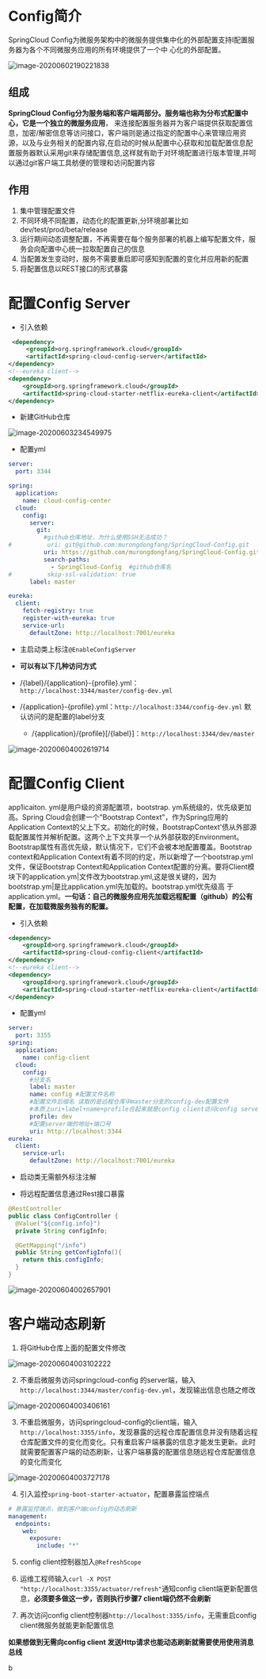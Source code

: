 # Config简介

SpringCloud Config为微服务架构中的微服务提供集中化的外部配置支持I配置服务器为各个不同微服务应用的所有环境提供了一个中
心化的外部配置。

![image-20200602190221838](https://gitee.com/little_broken_child_9527/images/raw/master/20200602190223.png)



## 组成

**SpringCloud Config分为服务端和客户端两部分。服务端也称为分布式配置中心，它是一个独立的微服务应用**， 来连接配置服务器并为客户端提供获取配置信息，加密/解密信息等访问接口，客户端则是通过指定的配置中心来管理应用资源，以及与业务相关的配置内容,在启动的时候从配置中心获取和加载配置信息配置服务器默认采用git来存储配置信息,这样就有助于对环境配置进行版本管理,并呵以通过git客户端工具舫便的管理和访问配置内容



## 作用

1. 集中管理配置文件
2. 不同环境不同配置，动态化的配置更新,分环境部署比如dev/test/prod/beta/release
3. 运行期间动态调整配置，不再需要在每个服务部署的机器上编写配置文件，服务会向配置中心统一拉取配置自己的信息
4. 当配置发生变动时，服务不需要重启即可感知到配置的变化并应用新的配置
5. 将配置信息以REST接口的形式暴露



# 配置Config Server





+ 引入依赖

```xml
 <dependency>
     <groupId>org.springframework.cloud</groupId>
     <artifactId>spring-cloud-config-server</artifactId>
</dependency>
<!--eureka client-->
<dependency>
    <groupId>org.springframework.cloud</groupId>
    <artifactId>spring-cloud-starter-netflix-eureka-client</artifactId>
</dependency>
```

+ 新建GitHub仓库

![image-20200603234549975](https://gitee.com/little_broken_child_9527/images/raw/master/20200603234551.png)

+ 配置yml

```yml
server:
  port: 3344

spring:
  application:
    name: cloud-config-center
  cloud:
    config:
      server:
        git:
          #github仓库地址，为什么使用SSH无法成功？
#          uri: git@github.com:murongdongfang/SpringCloud-Config.git
          uri: https://github.com/murongdongfang/SpringCloud-Config.git
          search-paths:
            - SpringCloud-Config  #github仓库名
#          skip-ssl-validation: true
      label: master

eureka:
  client:
    fetch-registry: true
    register-with-eureka: true
    service-url:
      defaultZone: http://localhost:7001/eureka


```

+ 主启动类上标注`@EnableConfigServer`

+ **可以有以下几种访问方式**
+ /{label}/{application}-{profile}.yml：`http://localhost:3344/master/config-dev.yml`
  
+ /{application}-{profile}.yml：`http://localhost:3344/config-dev.yml` 默认访问的是配置的label分支
  + /{application}/{profile}[/{label}]：`http://localhost:3344/dev/master`

![image-20200604002619714](https://gitee.com/little_broken_child_9527/images/raw/master/20200604002620.png)

# 配置Config Client

app1icaiton. yml是用户级的资源配置项，bootstrap. ym系统级的，优先级更加高。Spring Cloud会创建一个"Bootstrap Context"，作为Spring应用的Application Context的父上下文。初始化的时候，BootstrapContext'债从外部源载配置属性并解析配置。这两个上下文共享一个从外部获取的Environment。Bootstrap属性有高优先级，默认情况下，它们不会被本地配置覆盖。Bootstrap context和Application Context有着不同的约定，所以新增了一个bootstrap.ymI文件，保证Bootstrap Context和Application Context配置的分离。要将Client模块下的application.ym|文件改为bootstrap.yml,这是很关键的，因为bootstrap.ym|是比application.yml先加载的。bootstrap.yml优先级高 于application.yml。**一句话：自己的微服务应用先加载远程配置（github）的公有配置，在加载微服务独有的配置。**



+ 引入依赖

```xml
<dependency>
    <groupId>org.springframework.cloud</groupId>
    <artifactId>spring-cloud-config-client</artifactId>
</dependency>
<!--eureka client-->
<dependency>
    <groupId>org.springframework.cloud</groupId>
    <artifactId>spring-cloud-starter-netflix-eureka-client</artifactId>
</dependency>
```

+ 配置yml

```yml
server:
  port: 3355
spring:
  application:
    name: config-client
  cloud:
    config:
      #分支名
      label: master
      name: config #配置文件名称
      #配置文件后缀名 读取的是远程仓库中master分支的config-dev配置文件
      #本质上uri+label+name+profile合起来就是config client访问config server，http://localhost:3344/master/config-dev.yml来读取config-dev配置文件
      profile: dev
      #配置server端的地址+端口号
      uri: http://localhost:3344
eureka:
  client:
    service-url:
      defaultZone: http://localhost:7001/eureka


```

+ 启动类无需额外标注注解

+ 将远程配置信息通过Rest接口暴露

```java
@RestController
public class ConfigController {
  @Value("${config.info}")
  private String configInfo;

  @GetMapping("/info")
  public String getConfigInfo(){
    return this.configInfo;
  }
}
```

![image-20200604002657901](https://gitee.com/little_broken_child_9527/images/raw/master/20200604002659.png)





# 客户端动态刷新

1. 将GitHub仓库上面的配置文件修改

![image-20200604003102222](https://gitee.com/little_broken_child_9527/images/raw/master/20200604003103.png)

2. 不重启微服务访问springcloud-config 的server端，输入`http://localhost:3344/master/config-dev.yml`，发现输出信息也随之修改

![image-20200604003406161](https://gitee.com/little_broken_child_9527/images/raw/master/20200604003407.png)



3. 不重启微服务，访问springcloud-config的client端，输入`http://localhost:3355/info`，发现暴露的远程仓库配置信息并没有随着远程仓库配置文件的变化而变化。只有重启客户端暴露的信息才能发生更新。此时就需要配置客户端的动态刷新，让客户端暴露的配置信息随远程仓库配置信息的变化而变化

![image-20200604003727178](https://gitee.com/little_broken_child_9527/images/raw/master/20200604003728.png)

4. 引入监控`spring-boot-starter-actuator`，配置暴露监控端点

```yml
# 暴露监控端点，做到客户端config的动态刷新      
management:
  endpoints:
    web:
      exposure:
        include: "*"
```

5. config client控制器加入`@RefreshScope`

6. 运维工程师输入`curl -X POST "http://localhost:3355/actuator/refresh"`通知config client端更新配置信息，**必须要多做这一步，否则执行步骤7 client端仍然不会刷新**

7. 再次访问config client控制器`http://localhost:3355/info`，无需重启config client微服务就能更新配置信息

   

**如果想做到无需向config client 发送Http请求也能动态刷新就需要使用使用消息总线**





b










